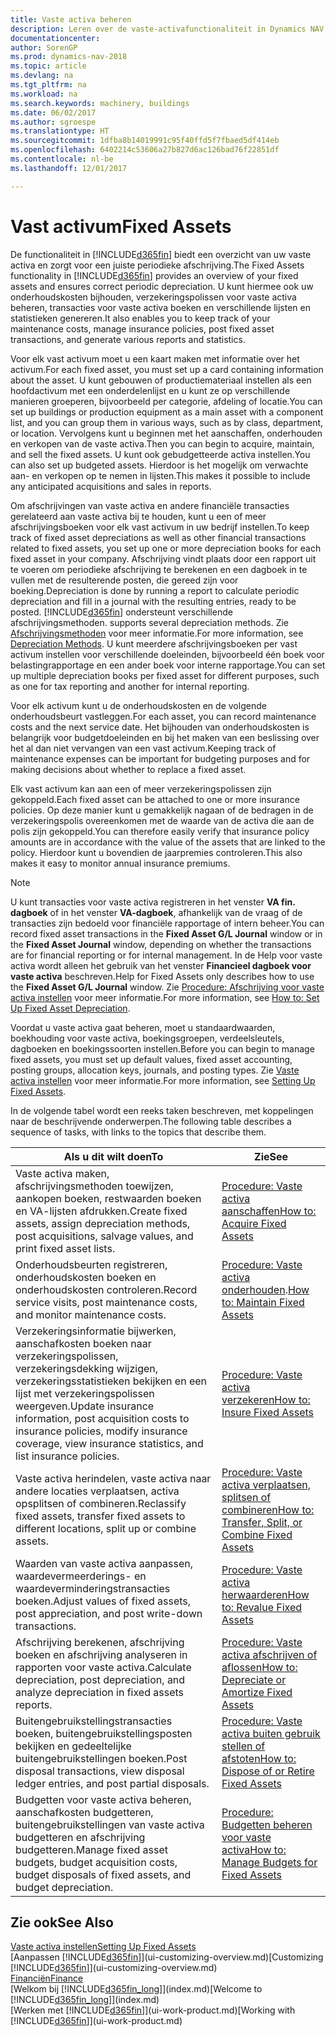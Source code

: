 ```yaml
---
title: Vaste activa beheren
description: Leren over de vaste-activafunctionaliteit in Dynamics NAV en een overzicht krijgen van hoe u met vaste activa werkt.
documentationcenter: 
author: SorenGP
ms.prod: dynamics-nav-2018
ms.topic: article
ms.devlang: na
ms.tgt_pltfrm: na
ms.workload: na
ms.search.keywords: machinery, buildings
ms.date: 06/02/2017
ms.author: sgroespe
ms.translationtype: HT
ms.sourcegitcommit: 1dfba8b14019991c95f40ffd5f7fbaed5df414eb
ms.openlocfilehash: 6402214c53606a27b827d6ac126bad76f22851df
ms.contentlocale: nl-be
ms.lasthandoff: 12/01/2017

---
```

# <a name="fixed-assets"></a><span data-ttu-id="61ac2-103">Vast activum</span><span class="sxs-lookup"><span data-stu-id="61ac2-103">Fixed Assets</span></span>
<span data-ttu-id="61ac2-104">De functionaliteit in [!INCLUDE[d365fin](includes/d365fin_md.md)] biedt een overzicht van uw vaste activa en zorgt voor een juiste periodieke afschrijving.</span><span class="sxs-lookup"><span data-stu-id="61ac2-104">The Fixed Assets functionality in [!INCLUDE[d365fin](includes/d365fin_md.md)] provides an overview of your fixed assets and ensures correct periodic depreciation.</span></span> <span data-ttu-id="61ac2-105">U kunt hiermee ook uw onderhoudskosten bijhouden, verzekeringspolissen voor vaste activa beheren, transacties voor vaste activa boeken en verschillende lijsten en statistieken genereren.</span><span class="sxs-lookup"><span data-stu-id="61ac2-105">It also enables you to keep track of your maintenance costs, manage insurance policies, post fixed asset transactions, and generate various reports and statistics.</span></span>

<span data-ttu-id="61ac2-106">Voor elk vast activum moet u een kaart maken met informatie over het activum.</span><span class="sxs-lookup"><span data-stu-id="61ac2-106">For each fixed asset, you must set up a card containing information about the asset.</span></span> <span data-ttu-id="61ac2-107">U kunt gebouwen of productiemateriaal instellen als een hoofdactivum met een onderdelenlijst en u kunt ze op verschillende manieren groeperen, bijvoorbeeld per categorie, afdeling of locatie.</span><span class="sxs-lookup"><span data-stu-id="61ac2-107">You can set up buildings or production equipment as a main asset with a component list, and you can group them in various ways, such as by class, department, or location.</span></span> <span data-ttu-id="61ac2-108">Vervolgens kunt u beginnen met het aanschaffen, onderhouden en verkopen van de vaste activa.</span><span class="sxs-lookup"><span data-stu-id="61ac2-108">Then you can begin to acquire, maintain, and sell the fixed assets.</span></span> <span data-ttu-id="61ac2-109">U kunt ook gebudgetteerde activa instellen.</span><span class="sxs-lookup"><span data-stu-id="61ac2-109">You can also set up budgeted assets.</span></span> <span data-ttu-id="61ac2-110">Hierdoor is het mogelijk om verwachte aan- en verkopen op te nemen in lijsten.</span><span class="sxs-lookup"><span data-stu-id="61ac2-110">This makes it possible to include any anticipated acquisitions and sales in reports.</span></span>

<span data-ttu-id="61ac2-111">Om afschrijvingen van vaste activa en andere financiële transacties gerelateerd aan vaste activa bij te houden, kunt u een of meer afschrijvingsboeken voor elk vast activum in uw bedrijf instellen.</span><span class="sxs-lookup"><span data-stu-id="61ac2-111">To keep track of fixed asset depreciations as well as other financial transactions related to fixed assets, you set up one or more depreciation books for each fixed asset in your company.</span></span> <span data-ttu-id="61ac2-112">Afschrijving vindt plaats door een rapport uit te voeren om periodieke afschrijving te berekenen en een dagboek in te vullen met de resulterende posten, die gereed zijn voor boeking.</span><span class="sxs-lookup"><span data-stu-id="61ac2-112">Depreciation is done by running a report to calculate periodic depreciation and fill in a journal with the resulting entries, ready to be posted.</span></span> [!INCLUDE[d365fin](includes/d365fin_md.md)]<span data-ttu-id="61ac2-113"> ondersteunt verschillende afschrijvingsmethoden.</span><span class="sxs-lookup"><span data-stu-id="61ac2-113"> supports several depreciation methods.</span></span> <span data-ttu-id="61ac2-114">Zie [Afschrijvingsmethoden](fa-depreciation-methods.md) voor meer informatie.</span><span class="sxs-lookup"><span data-stu-id="61ac2-114">For more information, see [Depreciation Methods](fa-depreciation-methods.md).</span></span> <span data-ttu-id="61ac2-115">U kunt meerdere afschrijvingsboeken per vast activum instellen voor verschillende doeleinden, bijvoorbeeld één boek voor belastingrapportage en een ander boek voor interne rapportage.</span><span class="sxs-lookup"><span data-stu-id="61ac2-115">You can set up multiple depreciation books per fixed asset for different purposes, such as one for tax reporting and another for internal reporting.</span></span>

<span data-ttu-id="61ac2-116">Voor elk activum kunt u de onderhoudskosten en de volgende onderhoudsbeurt vastleggen.</span><span class="sxs-lookup"><span data-stu-id="61ac2-116">For each asset, you can record maintenance costs and the next service date.</span></span> <span data-ttu-id="61ac2-117">Het bijhouden van onderhoudskosten is belangrijk voor budgetdoeleinden en bij het maken van een beslissing over het al dan niet vervangen van een vast activum.</span><span class="sxs-lookup"><span data-stu-id="61ac2-117">Keeping track of maintenance expenses can be important for budgeting purposes and for making decisions about whether to replace a fixed asset.</span></span>

<span data-ttu-id="61ac2-118">Elk vast activum kan aan een of meer verzekeringspolissen zijn gekoppeld.</span><span class="sxs-lookup"><span data-stu-id="61ac2-118">Each fixed asset can be attached to one or more insurance policies.</span></span> <span data-ttu-id="61ac2-119">Op deze manier kunt u gemakkelijk nagaan of de bedragen in de verzekeringspolis overeenkomen met de waarde van de activa die aan de polis zijn gekoppeld.</span><span class="sxs-lookup"><span data-stu-id="61ac2-119">You can therefore easily verify that insurance policy amounts are in accordance with the value of the assets that are linked to the policy.</span></span> <span data-ttu-id="61ac2-120">Hierdoor kunt u bovendien de jaarpremies controleren.</span><span class="sxs-lookup"><span data-stu-id="61ac2-120">This also makes it easy to monitor annual insurance premiums.</span></span>

> [!NOTE]  
>   <span data-ttu-id="61ac2-121">U kunt transacties voor vaste activa registreren in het venster **VA fin. dagboek** of in het venster **VA-dagboek**, afhankelijk van de vraag of de transacties zijn bedoeld voor financiële rapportage of intern beheer.</span><span class="sxs-lookup"><span data-stu-id="61ac2-121">You can record fixed asset transactions in the **Fixed Asset G/L Journal** window or in the **Fixed Asset Journal** window, depending on whether the transactions are for financial reporting or for internal management.</span></span> <span data-ttu-id="61ac2-122">In de Help voor vaste activa wordt alleen het gebruik van het venster **Financieel dagboek voor vaste activa** beschreven.</span><span class="sxs-lookup"><span data-stu-id="61ac2-122">Help for Fixed Assets only describes how to use the **Fixed Asset G/L Journal** window.</span></span> <span data-ttu-id="61ac2-123">Zie [Procedure: Afschrijving voor vaste activa instellen](fa-how-setup-depreciation.md) voor meer informatie.</span><span class="sxs-lookup"><span data-stu-id="61ac2-123">For more information, see [How to: Set Up Fixed Asset Depreciation](fa-how-setup-depreciation.md).</span></span>

<span data-ttu-id="61ac2-124">Voordat u vaste activa gaat beheren, moet u standaardwaarden, boekhouding voor vaste activa, boekingsgroepen, verdeelsleutels, dagboeken en boekingssoorten instellen.</span><span class="sxs-lookup"><span data-stu-id="61ac2-124">Before you can begin to manage fixed assets, you must set up default values, fixed asset accounting, posting groups, allocation keys, journals, and posting types.</span></span> <span data-ttu-id="61ac2-125">Zie [Vaste activa instellen](fa-setup.md) voor meer informatie.</span><span class="sxs-lookup"><span data-stu-id="61ac2-125">For more information, see [Setting Up Fixed Assets](fa-setup.md).</span></span>

<span data-ttu-id="61ac2-126">In de volgende tabel wordt een reeks taken beschreven, met koppelingen naar de beschrijvende onderwerpen.</span><span class="sxs-lookup"><span data-stu-id="61ac2-126">The following table describes a sequence of tasks, with links to the topics that describe them.</span></span>

| <span data-ttu-id="61ac2-127">Als u dit wilt doen</span><span class="sxs-lookup"><span data-stu-id="61ac2-127">To</span></span> | <span data-ttu-id="61ac2-128">Zie</span><span class="sxs-lookup"><span data-stu-id="61ac2-128">See</span></span> |
| --- | --- |
| <span data-ttu-id="61ac2-129">Vaste activa maken, afschrijvingsmethoden toewijzen, aankopen boeken, restwaarden boeken en VA-lijsten afdrukken.</span><span class="sxs-lookup"><span data-stu-id="61ac2-129">Create fixed assets, assign depreciation methods, post acquisitions, salvage values, and print fixed asset lists.</span></span> |[<span data-ttu-id="61ac2-130">Procedure: Vaste activa aanschaffen</span><span class="sxs-lookup"><span data-stu-id="61ac2-130">How to: Acquire Fixed Assets</span></span>](fa-how-acquire.md) |
| <span data-ttu-id="61ac2-131">Onderhoudsbeurten registreren, onderhoudskosten boeken en onderhoudskosten controleren.</span><span class="sxs-lookup"><span data-stu-id="61ac2-131">Record service visits, post maintenance costs, and monitor maintenance costs.</span></span> |<span data-ttu-id="61ac2-132">[Procedure: Vaste activa onderhouden](fa-how-maintain.md).</span><span class="sxs-lookup"><span data-stu-id="61ac2-132">[How to: Maintain Fixed Assets](fa-how-maintain.md)</span></span> |
| <span data-ttu-id="61ac2-133">Verzekeringsinformatie bijwerken, aanschafkosten boeken naar verzekeringspolissen, verzekeringsdekking wijzigen, verzekeringsstatistieken bekijken en een lijst met verzekeringspolissen weergeven.</span><span class="sxs-lookup"><span data-stu-id="61ac2-133">Update insurance information, post acquisition costs to insurance policies, modify insurance coverage, view insurance statistics, and list insurance policies.</span></span> |[<span data-ttu-id="61ac2-134">Procedure: Vaste activa verzekeren</span><span class="sxs-lookup"><span data-stu-id="61ac2-134">How to: Insure Fixed Assets</span></span>](fa-how-insure.md) |
| <span data-ttu-id="61ac2-135">Vaste activa herindelen, vaste activa naar andere locaties verplaatsen, activa opsplitsen of combineren.</span><span class="sxs-lookup"><span data-stu-id="61ac2-135">Reclassify fixed assets, transfer fixed assets to different locations, split up or combine assets.</span></span> |[<span data-ttu-id="61ac2-136">Procedure: Vaste activa verplaatsen, splitsen of combineren</span><span class="sxs-lookup"><span data-stu-id="61ac2-136">How to: Transfer, Split, or Combine Fixed Assets</span></span>](fa-how-trans-split-combine.md) |
| <span data-ttu-id="61ac2-137">Waarden van vaste activa aanpassen, waardevermeerderings- en waardeverminderingstransacties boeken.</span><span class="sxs-lookup"><span data-stu-id="61ac2-137">Adjust values of fixed assets, post appreciation, and post write-down transactions.</span></span> |[<span data-ttu-id="61ac2-138">Procedure: Vaste activa herwaarderen</span><span class="sxs-lookup"><span data-stu-id="61ac2-138">How to: Revalue Fixed Assets</span></span>](fa-how-revalue.md) |
| <span data-ttu-id="61ac2-139">Afschrijving berekenen, afschrijving boeken en afschrijving analyseren in rapporten voor vaste activa.</span><span class="sxs-lookup"><span data-stu-id="61ac2-139">Calculate depreciation, post depreciation, and  analyze depreciation in fixed assets reports.</span></span> |[<span data-ttu-id="61ac2-140">Procedure: Vaste activa afschrijven of aflossen</span><span class="sxs-lookup"><span data-stu-id="61ac2-140">How to: Depreciate or Amortize Fixed Assets</span></span>](fa-how-depreciate-amortize.md) |
| <span data-ttu-id="61ac2-141">Buitengebruikstellingstransacties boeken, buitengebruikstellingsposten bekijken en gedeeltelijke buitengebruikstellingen boeken.</span><span class="sxs-lookup"><span data-stu-id="61ac2-141">Post disposal transactions, view disposal ledger entries, and post partial disposals.</span></span> |[<span data-ttu-id="61ac2-142">Procedure: Vaste activa buiten gebruik stellen of afstoten</span><span class="sxs-lookup"><span data-stu-id="61ac2-142">How to: Dispose of or Retire Fixed Assets</span></span>](fa-how-dispose-retire.md) |
| <span data-ttu-id="61ac2-143">Budgetten voor vaste activa beheren, aanschafkosten budgetteren, buitengebruikstellingen van vaste activa budgetteren en afschrijving budgetteren.</span><span class="sxs-lookup"><span data-stu-id="61ac2-143">Manage fixed asset budgets, budget acquisition costs, budget disposals of fixed assets, and budget depreciation.</span></span> |[<span data-ttu-id="61ac2-144">Procedure: Budgetten beheren voor vaste activa</span><span class="sxs-lookup"><span data-stu-id="61ac2-144">How to: Manage Budgets for Fixed Assets</span></span>](fa-how-manage-budgets.md) |

## <a name="see-also"></a><span data-ttu-id="61ac2-145">Zie ook</span><span class="sxs-lookup"><span data-stu-id="61ac2-145">See Also</span></span>
[<span data-ttu-id="61ac2-146">Vaste activa instellen</span><span class="sxs-lookup"><span data-stu-id="61ac2-146">Setting Up Fixed Assets</span></span>](fa-setup.md)  
<span data-ttu-id="61ac2-147">[Aanpassen [!INCLUDE[d365fin](includes/d365fin_md.md)]](ui-customizing-overview.md)</span><span class="sxs-lookup"><span data-stu-id="61ac2-147">[Customizing [!INCLUDE[d365fin](includes/d365fin_md.md)]](ui-customizing-overview.md)</span></span>  
[<span data-ttu-id="61ac2-148">Financiën</span><span class="sxs-lookup"><span data-stu-id="61ac2-148">Finance</span></span>](finance.md)  
<span data-ttu-id="61ac2-149">[Welkom bij [!INCLUDE[d365fin_long](includes/d365fin_long_md.md)]](index.md)</span><span class="sxs-lookup"><span data-stu-id="61ac2-149">[Welcome to [!INCLUDE[d365fin_long](includes/d365fin_long_md.md)]](index.md)</span></span>  
<span data-ttu-id="61ac2-150">[Werken met [!INCLUDE[d365fin](includes/d365fin_md.md)]](ui-work-product.md)</span><span class="sxs-lookup"><span data-stu-id="61ac2-150">[Working with [!INCLUDE[d365fin](includes/d365fin_md.md)]](ui-work-product.md)</span></span>

